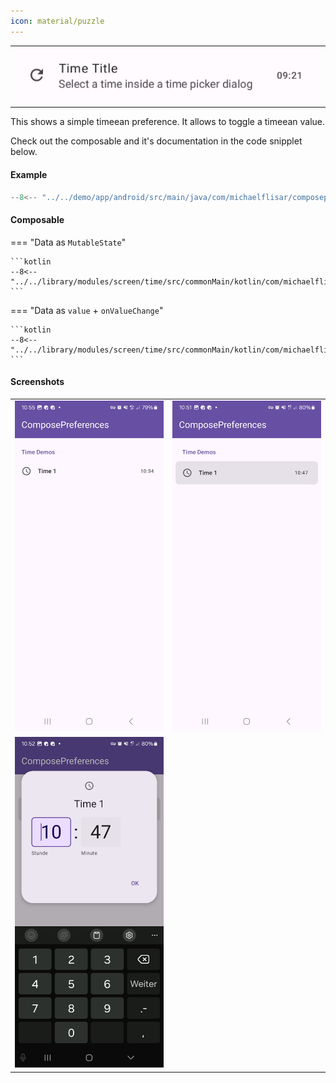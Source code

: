 ```yaml
---
icon: material/puzzle
---
```


|                                                  |
|--------------------------------------------------|
| ![Screenshot](../screenshots/previews/time1.jpg) | 

This shows a simple timeean preference. It allows to toggle a timeean value.

Check out the composable and it's documentation in the code snipplet below.

#### Example

```kotlin
--8<-- "../../demo/app/android/src/main/java/com/michaelflisar/composepreferences/demo/demos/PrefScreenDemo.kt:demo-time"
```

#### Composable

=== "Data as `MutableState`"

    ```kotlin
    --8<-- "../../library/modules/screen/time/src/commonMain/kotlin/com/michaelflisar/composepreferences/screen/time/PreferenceTime.kt:constructor"
    ```

=== "Data as `value` + `onValueChange`"

    ```kotlin
    --8<-- "../../library/modules/screen/time/src/commonMain/kotlin/com/michaelflisar/composepreferences/screen/time/PreferenceTime.kt:constructor2"
    ```

#### Screenshots

|                                                     |                                                    |
|-----------------------------------------------------|----------------------------------------------------|
| ![Screenshot](../screenshots/time/time-default.jpg) | ![Screenshot](../screenshots/time/time-modern.jpg) |
| ![Screenshot](../screenshots/time/time-dialog.jpg)  |                                                    |